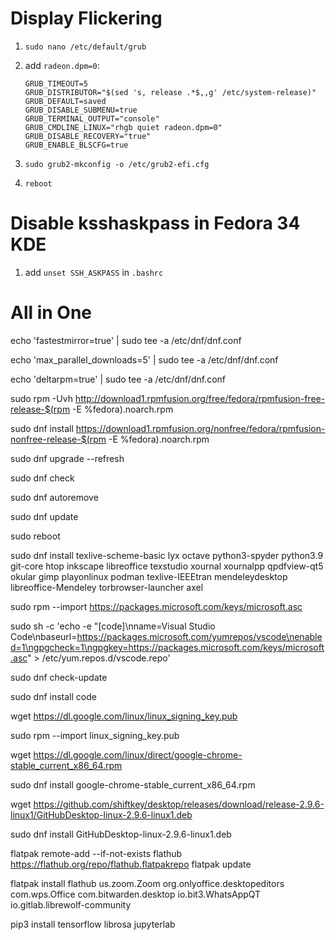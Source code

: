 # Display Flickering

1. `sudo nano /etc/default/grub`

2. add `radeon.dpm=0`:

    ```
    GRUB_TIMEOUT=5
    GRUB_DISTRIBUTOR="$(sed 's, release .*$,,g' /etc/system-release)"
    GRUB_DEFAULT=saved
    GRUB_DISABLE_SUBMENU=true
    GRUB_TERMINAL_OUTPUT="console"
    GRUB_CMDLINE_LINUX="rhgb quiet radeon.dpm=0"
    GRUB_DISABLE_RECOVERY="true"
    GRUB_ENABLE_BLSCFG=true
    ```

3. `sudo grub2-mkconfig -o /etc/grub2-efi.cfg`

4. `reboot`

# Disable ksshaskpass in Fedora 34 KDE

1. add `unset SSH_ASKPASS` in `.bashrc`

# All in One

echo 'fastestmirror=true' | sudo tee -a /etc/dnf/dnf.conf

echo 'max_parallel_downloads=5' | sudo tee -a /etc/dnf/dnf.conf

echo 'deltarpm=true' | sudo tee -a /etc/dnf/dnf.conf

sudo rpm -Uvh http://download1.rpmfusion.org/free/fedora/rpmfusion-free-release-$(rpm -E %fedora).noarch.rpm

sudo dnf install https://download1.rpmfusion.org/nonfree/fedora/rpmfusion-nonfree-release-$(rpm -E %fedora).noarch.rpm

sudo dnf upgrade --refresh

sudo dnf check

sudo dnf autoremove

sudo dnf update

sudo reboot

sudo dnf install texlive-scheme-basic lyx octave python3-spyder python3.9 git-core htop inkscape libreoffice texstudio xournal xournalpp qpdfview-qt5 okular gimp playonlinux podman texlive-IEEEtran mendeleydesktop libreoffice-Mendeley torbrowser-launcher axel

sudo rpm --import https://packages.microsoft.com/keys/microsoft.asc

sudo sh -c 'echo -e "[code]\nname=Visual Studio Code\nbaseurl=https://packages.microsoft.com/yumrepos/vscode\nenabled=1\ngpgcheck=1\ngpgkey=https://packages.microsoft.com/keys/microsoft.asc" > /etc/yum.repos.d/vscode.repo'

sudo dnf check-update

sudo dnf install code

wget https://dl.google.com/linux/linux_signing_key.pub

sudo rpm --import linux_signing_key.pub

wget https://dl.google.com/linux/direct/google-chrome-stable_current_x86_64.rpm

sudo dnf install google-chrome-stable_current_x86_64.rpm

wget https://github.com/shiftkey/desktop/releases/download/release-2.9.6-linux1/GitHubDesktop-linux-2.9.6-linux1.deb

sudo dnf install GitHubDesktop-linux-2.9.6-linux1.deb

flatpak remote-add --if-not-exists flathub https://flathub.org/repo/flathub.flatpakrepo flatpak update

flatpak install flathub  us.zoom.Zoom org.onlyoffice.desktopeditors com.wps.Office com.bitwarden.desktop io.bit3.WhatsAppQT io.gitlab.librewolf-community

pip3 install tensorflow librosa jupyterlab
